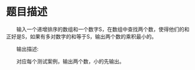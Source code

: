 # 题目描述

　　输入一个递增排序的数组和一个数字S，在数组中查找两个数，使得他们的和正好是S，如果有多对数字的和等于S，输出两个数的乘积最小的。

　　输出描述:

　　对应每个测试案例，输出两个数，小的先输出。


